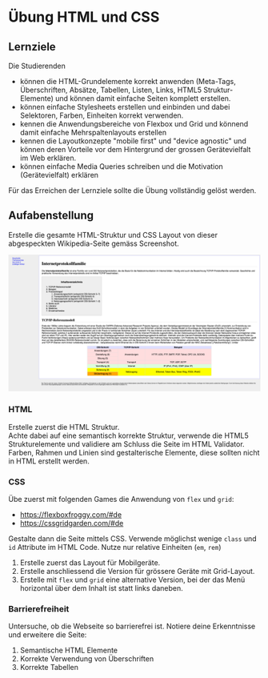 # Übung HTML und CSS

## Lernziele

Die Studierenden

- können die HTML-Grundelemente korrekt anwenden (Meta-Tags, Überschriften, Absätze, Tabellen, Listen, Links, HTML5
  Struktur-Elemente) und können damit einfache Seiten komplett erstellen.
- können einfache Stylesheets erstellen und einbinden und dabei Selektoren, Farben, Einheiten korrekt verwenden.
- kennen die Anwendungsbereiche von Flexbox und Grid und könnend damit einfache Mehrspaltenlayouts erstellen
- kennen die Layoutkonzepte "mobile first" und "device agnostic" und können deren Vorteile vor dem Hintergrund der
  grossen Gerätevielfalt im Web erklären.
- können einfache Media Queries schreiben und die Motivation (Gerätevielfalt) erklären

Für das Erreichen der Lernziele sollte die Übung vollständig gelöst werden.

## Aufabenstellung

Erstelle die gesamte HTML-Struktur und CSS Layout von dieser abgespeckten Wikipedia-Seite gemäss Screenshot.

![img.png](Internetprotokollfamilie.png)

### HTML

Erstelle zuerst die HTML Struktur.  
Achte dabei auf eine semantisch korrekte Struktur, verwende die HTML5 Strukturelemente und validiere am Schluss die
Seite im HTML Validator. Farben, Rahmen und Linien sind gestalterische Elemente, diese sollten nicht in HTML erstellt
werden.

### CSS

Übe zuerst mit folgenden Games die Anwendung von `flex` und `grid`:

- https://flexboxfroggy.com/#de
- https://cssgridgarden.com/#de

Gestalte dann die Seite mittels CSS. Verwende möglichst wenige `class` und `id` Attribute im HTML Code. Nutze nur
relative Einheiten (`em`, `rem`)

1. Erstelle zuerst das Layout für Mobilgeräte.
2. Erstelle anschliessend die Version für grössere Geräte mit Grid-Layout.
3. Erstelle mit `flex` und `grid` eine alternative Version, bei der das Menü horizontal über dem Inhalt ist statt links
   daneben.

### Barrierefreiheit

Untersuche, ob die Webseite so barrierefrei ist. Notiere deine Erkenntnisse und erweitere die Seite:

1. Semantische HTML Elemente
2. Korrekte Verwendung von Überschriften
3. Korrekte Tabellen
